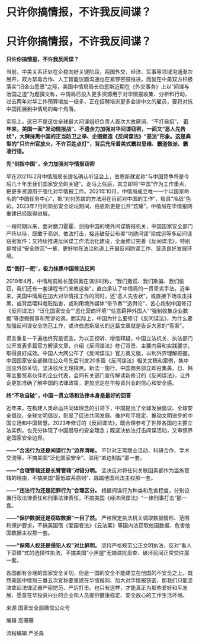 # 只许你搞情报，不许我反间谍？

# 只许你搞情报，不许我反间谍？

**只许你搞情报，不许我反间谍？**

当前，中美关系正处在企稳向好关键阶段，两国外交、经济、军事等领域沟通渐次展开，双方禁毒合作、人工智能议题沟通也在紧锣密鼓推进。而就在中美双方积极落实“旧金山愿景”之际，美国中情局局长伯恩斯近期在《外交事务》上以“间谍与治国之道”为题撰文称，中情局已投入更多资源用于对华情报收集、分析和行动，过去两年对华工作预算增加一倍多，正在招聘培训更多会讲中文的雇员，要将对抗中国拓展到中情局的每个角落。

实际上，这已不是这位全球最大间谍组织负责人首次大放厥词、“不打自招”。
**近年来，美国一面“发动情报战”、不遗余力加强对华间谍窃密，一面又“恶人先告状”，大肆抹黑中国的正当防卫之举、企图塑造《反间谍法》“恶法”形象。这是典型的“只许州官放火，不许百姓点灯”，背后充斥着美式霸权思维、霸道做派、霸凌行径。**

**先“剑指中国”，全力加强对华情报窃密**

早在2021年2月中情局局长提名确认听证会上，伯恩斯就宣称“与中国竞争将是今后几十年里我们国家安全的关键”。走马上任后，其立即将“中国”作为工作重点，把更多资源用于强化对华情报工作。2021年10月，中情局成立唯一一个以国家命名的“中国任务中心”，把“对付苏联的方法用在目前对中国的工作”，极具“冷战”色彩。2023年7月阿斯彭安全论坛期间，伯恩斯更是公开“炫耀”，中情局在华情报网重建已经取得进展。

一段时期以来，面对磨刀霍霍、剑指中国的境外间谍情报机关，中国国家安全部门严阵以待，既敢于亮剑、依法打击，接连破获公布美“功勋间谍”梁成运等多起间谍窃密案件；又持续推进反间谍工作法治化建设，全面修订完善《反间谍法》，特别是增设“安全防范”一章，更好地在法治轨道上开展反间防谍工作、营造良好发展环境。

**后“倒打一耙”，极力抹黑中国修法反间**

2019年4月，中情局前局长蓬佩奥在演讲时称，“我们撒谎、我们欺骗、我们偷窃，我们还有一套课程专门来教这些”，直白承认了中情局的一贯卑劣手法。近年来，美国中情局在加大对华情报工作的同时，还“恶人先告状”，或直接下场攻击抹黑，或背后喂料栽赃陷害，或利用境外媒体“带节奏”“造舆论”，苦心炮制中国修订《反间谍法》“泛化国家安全”“恶化营商环境”“任意羁押外国人”“强制收集企业数据”等虚假叙事和荒谬论调。而实际上，中国为什么要修订《反间谍法》，为什么要加强反间谍安全防范工作，或许伯恩斯局长的这篇文章就是告诉大家的“答案”。

谎言重复一千遍也终究是谎言。为以正视听、增信释疑，中国立法机关、执法部门公开发表多篇官方解读文章，介绍《反间谍法》修订背景、主要内容和实践要求，取得良好成效。中国人大网公布了《反间谍法》官方英文版，以利外界理解把握。中国国家安全部微信公众号先后刊发20多篇《反间谍法》相关文稿和案例，集中回应外部关切，坚决驳斥无理抹黑。新法一施行，中国商务部立即召集美、日、韩等主要贸易伙伴的企业代表，会同有关部门宣传解读新修订的《反间谍法》，让外企更加准确了解中国的法律政策，更加坚定在华投资兴业的信心和安全感。

**终“不攻自破”，中国一贯立场和法律本身是最好的回答**

近年来，在构建人类命运共同体理念的引领下，中国提出了全球发展倡议、全球安全倡议、全球文明倡议，彰显了促进共同发展、维护和平稳定、推动文明进步的中国立场和中国智慧。2023年修订的《反间谍法》，既合理参考了世界各国的主要立法实例，也充分体现了中国倡导的安全理念；既坚决依法打击间谍活动，又审慎界定国家安全边界。

**——“合法行为还是间谍行为”边界清晰。** 不针对正常商业活动、科研合作、学术交流等，不搞美国“泛化国家安全”、滥用“单边制裁”那一套。

**——“合理管辖还是长臂管辖”对错分明。** 坚决反对将任何关联因素都作为滥施管辖的理由，不搞美国“最低联系原则”、践踏他国司法主权那一套。

**——“违法行为还是犯罪行为”合理区分。**
根据间谍行为种类和危害程度，分别设置行政法律责任和刑事法律责任，不搞美国《经济间谍法》“一律刑事打击”那一套。

**——“保护数据还是窃取数据”一目了然。**
严格限定执法机关调取数据情形、范围和保护要求，不搞美国借《爱国者法》《云法案》等国内法窃取他国数据、危害他国数据主权那一套。

**——“保障人权还是侵犯人权”对比鲜明。**
坚持严格规范公正文明执法，反对“看人下菜碟”式的选择性执法，不搞美国“小黑屋”无端滋扰盘查、破坏民间正常交往那一套。

各国都有合理的国家安全关切，但是一国的安全不能建立在他国的不安全之上。既然美国中情局三番五次宣称要重建在华情报网、加大对华情报窃密，那我们只能坚决拿起法律武器严密防范、严厉打击。也只有这样，才能真正为那些爱好和平发展、愿意在华投资兴业的企业和人员提供健康稳定、安全放心的工作生活环境。

来源 国家安全部微信公众号

编辑 高珊珊

流程编辑 严圣淼

